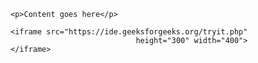 <!DOCTYPE html> 
<html> 
  
<body> 
  
    <p>Content goes here</p> 
  
    <iframe src="https://ide.geeksforgeeks.org/tryit.php" 
                                height="300" width="400"> 
    </iframe> 
  
</body> 
  
</html> 
